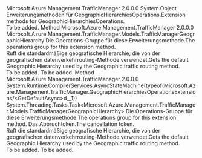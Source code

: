 <Type Name="GeographicHierarchiesOperationsExtensions" FullName="Microsoft.Azure.Management.TrafficManager.GeographicHierarchiesOperationsExtensions">
  <TypeSignature Language="C#" Value="public static class GeographicHierarchiesOperationsExtensions" />
  <TypeSignature Language="ILAsm" Value=".class public auto ansi abstract sealed beforefieldinit GeographicHierarchiesOperationsExtensions extends System.Object" />
  <TypeSignature Language="DocId" Value="T:Microsoft.Azure.Management.TrafficManager.GeographicHierarchiesOperationsExtensions" />
  <TypeSignature Language="VB.NET" Value="Public Module GeographicHierarchiesOperationsExtensions" />
  <TypeSignature Language="F#" Value="type GeographicHierarchiesOperationsExtensions = class" />
  <AssemblyInfo>
    <AssemblyName>Microsoft.Azure.Management.TrafficManager</AssemblyName>
    <AssemblyVersion>2.0.0.0</AssemblyVersion>
  </AssemblyInfo>
  <Base>
    <BaseTypeName>System.Object</BaseTypeName>
  </Base>
  <Interfaces />
  <Docs>
    <summary>
            <span data-ttu-id="9c231-101">Erweiterungsmethoden für GeographicHierarchiesOperations.</span><span class="sxs-lookup"><span data-stu-id="9c231-101">Extension methods for GeographicHierarchiesOperations.</span></span>
            </summary>
    <remarks>To be added.</remarks>
  </Docs>
  <Members>
    <Member MemberName="GetDefault">
      <MemberSignature Language="C#" Value="public static Microsoft.Azure.Management.TrafficManager.Models.TrafficManagerGeographicHierarchy GetDefault (this Microsoft.Azure.Management.TrafficManager.IGeographicHierarchiesOperations operations);" />
      <MemberSignature Language="ILAsm" Value=".method public static hidebysig class Microsoft.Azure.Management.TrafficManager.Models.TrafficManagerGeographicHierarchy GetDefault(class Microsoft.Azure.Management.TrafficManager.IGeographicHierarchiesOperations operations) cil managed" />
      <MemberSignature Language="DocId" Value="M:Microsoft.Azure.Management.TrafficManager.GeographicHierarchiesOperationsExtensions.GetDefault(Microsoft.Azure.Management.TrafficManager.IGeographicHierarchiesOperations)" />
      <MemberSignature Language="VB.NET" Value="&lt;Extension()&gt;&#xA;Public Function GetDefault (operations As IGeographicHierarchiesOperations) As TrafficManagerGeographicHierarchy" />
      <MemberSignature Language="F#" Value="static member GetDefault : Microsoft.Azure.Management.TrafficManager.IGeographicHierarchiesOperations -&gt; Microsoft.Azure.Management.TrafficManager.Models.TrafficManagerGeographicHierarchy" Usage="Microsoft.Azure.Management.TrafficManager.GeographicHierarchiesOperationsExtensions.GetDefault operations" />
      <MemberType>Method</MemberType>
      <AssemblyInfo>
        <AssemblyName>Microsoft.Azure.Management.TrafficManager</AssemblyName>
        <AssemblyVersion>2.0.0.0</AssemblyVersion>
      </AssemblyInfo>
      <ReturnValue>
        <ReturnType>Microsoft.Azure.Management.TrafficManager.Models.TrafficManagerGeographicHierarchy</ReturnType>
      </ReturnValue>
      <Parameters>
        <Parameter Name="operations" Type="Microsoft.Azure.Management.TrafficManager.IGeographicHierarchiesOperations" RefType="this" />
      </Parameters>
      <Docs>
        <param name="operations">
            <span data-ttu-id="9c231-102">Die Operations-Gruppe für diese Erweiterungsmethode.</span><span class="sxs-lookup"><span data-stu-id="9c231-102">The operations group for this extension method.</span></span>
            </param>
        <summary>
            <span data-ttu-id="9c231-103">Ruft die standardmäßige geografische Hierarchie, die von der geografischen datenverkehrrouting-Methode verwendet.</span><span class="sxs-lookup"><span data-stu-id="9c231-103">Gets the default Geographic Hierarchy used by the Geographic traffic routing method.</span></span>
            </summary>
        <returns>To be added.</returns>
        <remarks>To be added.</remarks>
      </Docs>
    </Member>
    <Member MemberName="GetDefaultAsync">
      <MemberSignature Language="C#" Value="public static System.Threading.Tasks.Task&lt;Microsoft.Azure.Management.TrafficManager.Models.TrafficManagerGeographicHierarchy&gt; GetDefaultAsync (this Microsoft.Azure.Management.TrafficManager.IGeographicHierarchiesOperations operations, System.Threading.CancellationToken cancellationToken = null);" />
      <MemberSignature Language="ILAsm" Value=".method public static hidebysig class System.Threading.Tasks.Task`1&lt;class Microsoft.Azure.Management.TrafficManager.Models.TrafficManagerGeographicHierarchy&gt; GetDefaultAsync(class Microsoft.Azure.Management.TrafficManager.IGeographicHierarchiesOperations operations, valuetype System.Threading.CancellationToken cancellationToken) cil managed" />
      <MemberSignature Language="DocId" Value="M:Microsoft.Azure.Management.TrafficManager.GeographicHierarchiesOperationsExtensions.GetDefaultAsync(Microsoft.Azure.Management.TrafficManager.IGeographicHierarchiesOperations,System.Threading.CancellationToken)" />
      <MemberSignature Language="F#" Value="static member GetDefaultAsync : Microsoft.Azure.Management.TrafficManager.IGeographicHierarchiesOperations * System.Threading.CancellationToken -&gt; System.Threading.Tasks.Task&lt;Microsoft.Azure.Management.TrafficManager.Models.TrafficManagerGeographicHierarchy&gt;" Usage="Microsoft.Azure.Management.TrafficManager.GeographicHierarchiesOperationsExtensions.GetDefaultAsync (operations, cancellationToken)" />
      <MemberType>Method</MemberType>
      <AssemblyInfo>
        <AssemblyName>Microsoft.Azure.Management.TrafficManager</AssemblyName>
        <AssemblyVersion>2.0.0.0</AssemblyVersion>
      </AssemblyInfo>
      <Attributes>
        <Attribute>
          <AttributeName>System.Runtime.CompilerServices.AsyncStateMachine(typeof(Microsoft.Azure.Management.TrafficManager.GeographicHierarchiesOperationsExtensions/&lt;GetDefaultAsync&gt;d__1))</AttributeName>
        </Attribute>
      </Attributes>
      <ReturnValue>
        <ReturnType>System.Threading.Tasks.Task&lt;Microsoft.Azure.Management.TrafficManager.Models.TrafficManagerGeographicHierarchy&gt;</ReturnType>
      </ReturnValue>
      <Parameters>
        <Parameter Name="operations" Type="Microsoft.Azure.Management.TrafficManager.IGeographicHierarchiesOperations" RefType="this" />
        <Parameter Name="cancellationToken" Type="System.Threading.CancellationToken" />
      </Parameters>
      <Docs>
        <param name="operations">
            <span data-ttu-id="9c231-104">Die Operations-Gruppe für diese Erweiterungsmethode.</span><span class="sxs-lookup"><span data-stu-id="9c231-104">The operations group for this extension method.</span></span>
            </param>
        <param name="cancellationToken">
            <span data-ttu-id="9c231-105">Das Abbruchtoken.</span><span class="sxs-lookup"><span data-stu-id="9c231-105">The cancellation token.</span></span>
            </param>
        <summary>
            <span data-ttu-id="9c231-106">Ruft die standardmäßige geografische Hierarchie, die von der geografischen datenverkehrrouting-Methode verwendet.</span><span class="sxs-lookup"><span data-stu-id="9c231-106">Gets the default Geographic Hierarchy used by the Geographic traffic routing method.</span></span>
            </summary>
        <returns>To be added.</returns>
        <remarks>To be added.</remarks>
      </Docs>
    </Member>
  </Members>
</Type>
